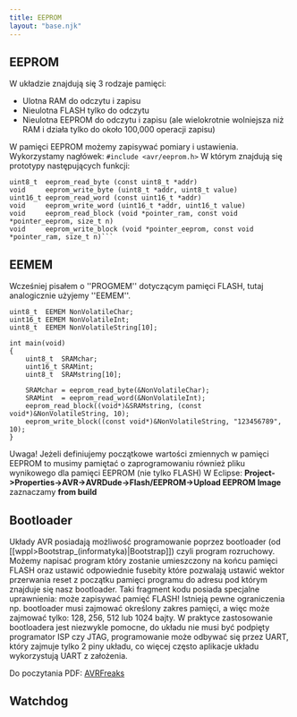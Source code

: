 ```yaml
---
title: EEPROM
layout: "base.njk"
---
```


## EEPROM

W układzie znajdują się 3 rodzaje pamięci: 
  * Ulotna RAM do odczytu i zapisu
  * Nieulotna FLASH tylko do odczytu
  * Nieulotna EEPROM do odczytu i zapisu (ale wielokrotnie wolniejsza niż RAM i działa tylko do około 100,000 operacji zapisu)

W pamięci EEPROM możemy zapisywać pomiary i ustawienia. Wykorzystamy nagłówek: `#include <avr/eeprom.h>` W którym znajdują się prototypy następujących funkcji:

```
uint8_t  eeprom_read_byte (const uint8_t *addr) 
void     eeprom_write_byte (uint8_t *addr, uint8_t value) 
uint16_t eeprom_read_word (const uint16_t *addr) 
void     eeprom_write_word (uint16_t *addr, uint16_t value) 
void     eeprom_read_block (void *pointer_ram, const void *pointer_eeprom, size_t n) 
void     eeprom_write_block (void *pointer_eeprom, const void *pointer_ram, size_t n)```
```

## EEMEM
Wcześniej pisałem o ''PROGMEM'' dotyczącym pamięci FLASH, tutaj analogicznie użyjemy ''EEMEM''.

```
uint8_t  EEMEM NonVolatileChar; 
uint16_t EEMEM NonVolatileInt; 
uint8_t  EEMEM NonVolatileString[10]; 

int main(void) 
{ 
    uint8_t  SRAMchar; 
    uint16_t SRAMint; 
    uint8_t  SRAMstring[10];    

    SRAMchar = eeprom_read_byte(&NonVolatileChar); 
    SRAMint  = eeprom_read_word(&NonVolatileInt); 
    eeprom_read_block((void*)&SRAMstring, (const void*)&NonVolatileString, 10); 
    eeprom_write_block((const void*)&NonVolatileString, "123456789", 10);
}
```

Uwaga! Jeżeli definiujemy początkowe wartości zmiennych w pamięci EEPROM to musimy pamiętać o zaprogramowaniu również pliku wynikowego dla pamięci EEPROM (nie tylko FLASH) W Eclipse: __Project->Properties->AVR->AVRDude->Flash/EEPROM->Upload EEPROM Image__ zaznaczamy __from build__

## Bootloader
Układy AVR posiadają możliwość programowanie poprzez bootloader (od [[wppl>Bootstrap_(informatyka)|Bootstrap]]) czyli program rozruchowy. Możemy napisać program który zostanie umieszczony na końcu pamięci FLASH oraz ustawić odpowiednie fusebity które pozwalają ustawić wektor przerwania reset z początku pamięci programu do adresu pod którym znajduje się nasz bootloader. Taki fragment kodu posiada specjalne uprawnienia: może zapisywać pamięć FLASH! Istnieją pewne ograniczenia np. bootloader musi zajmować określony zakres pamięci, a więc może zajmować tylko: 128, 256, 512 lub 1024 bajty. W praktyce zastosowanie bootloadera jest niezwykle pomocne, do układu nie musi być podpięty programator ISP czy JTAG, programowanie może odbywać się przez UART, który zajmuje tylko 2 piny układu, co więcej często aplikacje układu wykorzystują UART z założenia. 

Do poczytania PDF: [AVRFreaks](http://www.avrfreaks.net/index.php?name=PNphpBB2&file=viewtopic&t=79206)

## Watchdog
